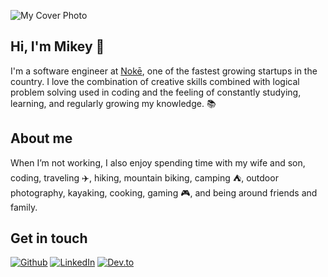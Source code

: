 ![My Cover Photo](https://media-exp1.licdn.com/dms/image/C5616AQG_TzbqmhEAhg/profile-displaybackgroundimage-shrink_350_1400/0?e=1600905600&v=beta&t=5OvJRqu07oEEijBphmYPX5mjKb1anr-fUvV7eybn8L4)
## Hi, I'm Mikey 👋
I'm a software engineer at [Nokē](https://noke.com/), one of the fastest growing startups in the country.  I love the combination of creative skills combined with logical problem solving used in coding and the feeling of constantly studying, learning, and regularly growing my knowledge. 📚

## About me

When I’m not working, I also enjoy spending time with my wife and son, coding, traveling ✈️, hiking, mountain biking, camping ⛺, outdoor photography, kayaking, cooking, gaming 🎮, and being around friends and family.

## Get in touch

<p align="left">
	<a href="https://github.com/michaeljamie"><img  src="https://img.shields.io/badge/Github--_.svg?style=social&logo=github" alt="Github"></a>
  <a href="https://www.linkedin.com/in/michaeljamiejohnston/"><img src="https://img.shields.io/badge/LinkedIn--_.svg?style=social&logo=linkedin" alt="LinkedIn"></a>
	<a href="https://dev.to/michaeljamie"><img src="https://img.shields.io/badge/Dev.to--_.svg?style=social&logo=dev.to" alt="Dev.to"></a>
</p>

